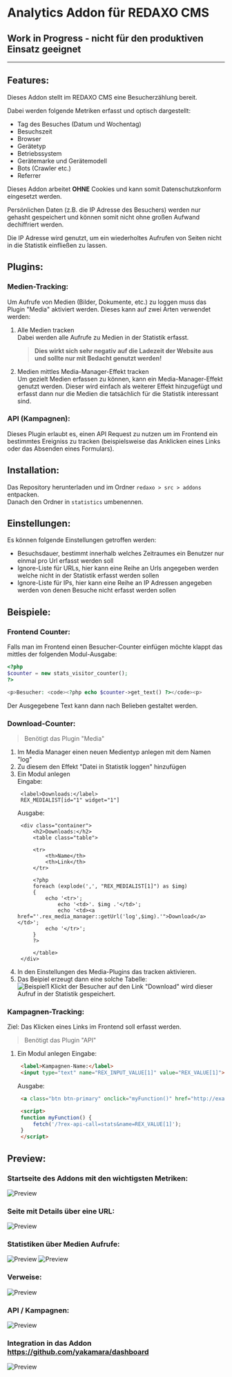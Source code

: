 # Analytics Addon für REDAXO CMS

## Work in Progress - nicht für den produktiven Einsatz geeignet

----

## Features:

Dieses Addon stellt im REDAXO CMS eine Besucherzählung bereit.  

Dabei werden folgende Metriken erfasst und optisch dargestellt:  
- Tag des Besuches (Datum und Wochentag)
- Besuchszeit
- Browser
- Gerätetyp
- Betriebssystem
- Gerätemarke und Gerätemodell
- Bots (Crawler etc.)
- Referrer

Dieses Addon arbeitet **OHNE** Cookies und kann somit Datenschutzkonform eingesetzt werden.

Persönlichen Daten (z.B. die IP Adresse des Besuchers) werden nur gehasht gespeichert und können somit nicht ohne großen Aufwand dechiffriert werden.

Die IP Adresse wird genutzt, um ein wiederholtes Aufrufen von Seiten nicht in die Statistik einfließen zu lassen.

## Plugins:

### Medien-Tracking:
Um Aufrufe von Medien (Bilder, Dokumente, etc.) zu loggen muss das Plugin "Media" aktiviert werden.
Dieses kann auf zwei Arten verwendet werden:
1. Alle Medien tracken  
   Dabei werden alle Aufrufe zu Medien in der Statistik erfasst.
   > **Dies wirkt sich sehr negativ auf die Ladezeit der Website aus und sollte nur mit Bedacht genutzt werden!**
2. Medien mittles Media-Manager-Effekt tracken  
   Um gezielt Medien erfassen zu können, kann ein Media-Manager-Effekt genutzt werden.
   Dieser wird einfach als weiterer Effekt hinzugefügt und erfasst dann nur die Medien die tatsächlich für die Statistik interessant sind.


### API (Kampagnen):
Dieses Plugin erlaubt es, einen API Request zu nutzen um im Frontend ein bestimmtes Ereigniss zu tracken (beispielsweise das Anklicken eines Links oder das Absenden eines Formulars).



## Installation:

Das Repository herunterladen und im Ordner `redaxo > src > addons` entpacken.  
Danach den Ordner in `statistics` umbenennen.  


## Einstellungen:
Es können folgende Einstellungen getroffen werden:
- Besuchsdauer, bestimmt innerhalb welches Zeitraumes ein Benutzer nur einmal pro Url erfasst werden soll
- Ignore-Liste für URLs, hier kann eine Reihe an Urls angegeben werden welche nicht in der Statistik erfasst werden sollen
- Ignore-Liste für IPs, hier kann eine Reihe an IP Adressen angegeben werden von denen Besuche nicht erfasst werden sollen


## Beispiele:

### Frontend Counter:
Falls man im Frontend einen Besucher-Counter einfügen möchte klappt das mittles der folgenden Modul-Ausgabe:
```php
<?php
$counter = new stats_visitor_counter();
?>

<p>Besucher: <code><?php echo $counter->get_text() ?></code><p>
```
Der Ausgegebene Text kann dann nach Belieben gestaltet werden.


### Download-Counter:
> Benötigt das Plugin "Media"  

1. Im Media Manager einen neuen Medientyp anlegen mit dem Namen "log"
2. Zu diesem den Effekt "Datei in Statistik loggen" hinzufügen
3. Ein Modul anlegen  
   Eingabe:
   ```
    <label>Downloads:</label>
    REX_MEDIALIST[id="1" widget="1"]
   ```
   Ausgabe:
   ```
    <div class="container">
        <h2>Downloads:</h2>
        <table class="table">
    
        <tr>
            <th>Name</th>
            <th>Link</th>
        </tr>

        <?php
        foreach (explode(',', "REX_MEDIALIST[1]") as $img)
        {
            echo '<tr>';
                echo '<td>'. $img .'</td>';
                echo '<td><a href="'.rex_media_manager::getUrl('log',$img).'">Download</a></td>';
            echo '</tr>';
        }
        ?>
            
        </table>
    </div>
   ```
4. In den Einstellungen des Media-Plugins das tracken aktivieren.
5. Das Beipiel erzeugt dann eine solche Tabelle:  
   ![Beispiel1](./preview/6.png "Beispiel1")
   Klickt der Besucher auf den Link "Download" wird dieser Aufruf in der Statistik gespeichert.


### Kampagnen-Tracking:
Ziel: Das Klicken eines Links im Frontend soll erfasst werden.
> Benötigt das Plugin "API"

1. Ein Modul anlegen
   Eingabe:
   ```html
    <label>Kampagnen-Name:</label>
    <input type="text" name="REX_INPUT_VALUE[1]" value="REX_VALUE[1]">
   ```

   Ausgabe:
   ```html
    <a class="btn btn-primary" onclick="myFunction()" href="http://example.com/">Link</a>

    <script>
    function myFunction() {
        fetch('/?rex-api-call=stats&name=REX_VALUE[1]');
    }
    </script>
   ```


## Preview:

### Startseite des Addons mit den wichtigsten Metriken:
![Preview](./preview/1.png "Preview")

### Seite mit Details über eine URL:
![Preview](./preview/2.png "Preview")

### Statistiken über Medien Aufrufe:
![Preview](./preview/5.png "Preview")
![Preview](./preview/7.png "Preview")

### Verweise:
![Preview](./preview/8.png "Preview")

### API / Kampagnen:
![Preview](./preview/9.png "Preview")


### Integration in das Addon https://github.com/yakamara/dashboard
![Preview](./preview/4.png "Preview")